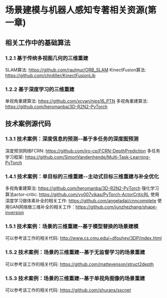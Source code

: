 # 场景建模与机器人感知专著相关资源(第一章)
## 相关工作中的基础算法
### 1.2.1 基于传统多视图几何的三维重建
SLAM算法: https://github.com/raulmur/ORB_SLAM
KinectFusion算法: https://github.com/chrdiller/KinectFusionLib
### 1.2.2 基于深度学习的三维重建
单视角重建算法: https://github.com/xcyan/nips16_PTN
多视角重建算法: https://github.com/heromanba/3D-R2N2-PyTorch
## 技术案例源代码
### 1.3.1 技术案例：深度信息的预测--基于多任务的深度图预测
深度预测网络FCRN: https://github.com/iro-cp/FCRN-DepthPrediction
多任务学习框架: https://github.com/SimonVandenhende/Multi-Task-Learning-PyTorch
### 1.4.1 技术案例：单目标的三维重建--主动式目标三维重建与补全优化
多视角重建算法: https://github.com/heromanba/3D-R2N2-PyTorch
强化学习算法actor-critic: https://github.com/vy007vikas/PyTorch-ActorCriticRL
使用深度学习做体素补全的相关工作: https://github.com/angeladai/cnncomplete
使用GAN网络做三维补全的相关工作：https://github.com/junzhezhang/shape-inversion
### 1.5.1 技术案例：场景的三维重建--基于模型替换的场景建模
可以参考该工作的相关代码: http://www.cs.cmu.edu/~dfouhey/3DP/index.html
### 1.5.2 技术案例：场景的三维重建--基于无监督学习的场景重建
可以参考该工作的相关代码: https://github.com/mattevenson/struct2depth
### 1.5.3 技术案例：场景的三维重建--基于单视角图像的场景重建
可以参考该工作的相关代码: https://github.com/shurans/sscnet
